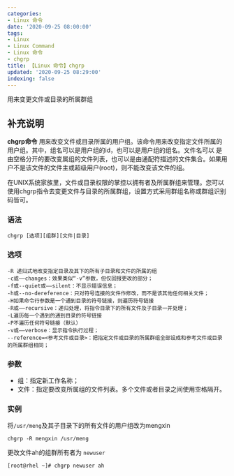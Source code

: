 ```yaml
---
categories:
- Linux 命令
date: '2020-09-25 08:00:00'
tags:
- Linux
- Linux Command
- Linux 命令
- chgrp
title: 【Linux 命令】chgrp
updated: '2020-09-25 08:29:00'
indexing: false
---
```


用来变更文件或目录的所属群组

## 补充说明

**chgrp命令** 用来改变文件或目录所属的用户组。该命令用来改变指定文件所属的用户组。其中，组名可以是用户组的id，也可以是用户组的组名。文件名可以 是由空格分开的要改变属组的文件列表，也可以是由通配符描述的文件集合。如果用户不是该文件的文件主或超级用户(root)，则不能改变该文件的组。

在UNIX系统家族里，文件或目录权限的掌控以拥有者及所属群组来管理。您可以使用chgrp指令去变更文件与目录的所属群组，设置方式采用群组名称或群组识别码皆可。

###  语法 

```shell
chgrp [选项][组群][文件|目录]
```

###  选项 

```shell
-R 递归式地改变指定目录及其下的所有子目录和文件的所属的组
-c或——changes：效果类似“-v”参数，但仅回报更改的部分；
-f或--quiet或——silent：不显示错误信息；
-h或--no-dereference：只对符号连接的文件作修改，而不是该其他任何相关文件；
-H如果命令行参数是一个通到目录的符号链接，则遍历符号链接
-R或——recursive：递归处理，将指令目录下的所有文件及子目录一并处理；
-L遍历每一个遇到的通到目录的符号链接
-P不遍历任何符号链接（默认）
-v或——verbose：显示指令执行过程；
--reference=<参考文件或目录>：把指定文件或目录的所属群组全部设成和参考文件或目录的所属群组相同；
```

###  参数 

*   组：指定新工作名称；
*   文件：指定要改变所属组的文件列表。多个文件或者目录之间使用空格隔开。

###  实例 

将`/usr/meng`及其子目录下的所有文件的用户组改为mengxin

```shell
chgrp -R mengxin /usr/meng
```

更改文件ah的组群所有者为 `newuser`

```shell
[root@rhel ~]# chgrp newuser ah
```


<!-- Linux命令行搜索引擎：https://jaywcjlove.github.io/linux-command/ -->
